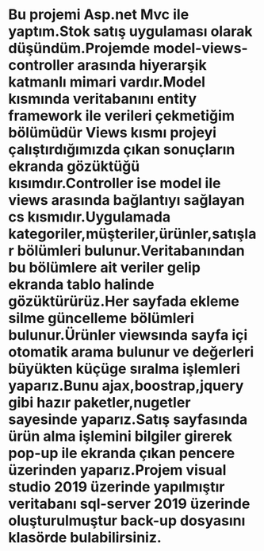 # Bu projemi Asp.net Mvc ile yaptım.Stok satış uygulaması olarak düşündüm.Projemde model-views-controller arasında hiyerarşik katmanlı mimari vardır.Model kısmında veritabanını entity framework  ile verileri çekmetiğim bölümüdür Views kısmı projeyi çalıştırdığımızda çıkan sonuçların ekranda gözüktüğü kısımdır.Controller ise model ile views arasında bağlantıyı sağlayan cs kısmıdır.Uygulamada kategoriler,müşteriler,ürünler,satışlar bölümleri bulunur.Veritabanından bu bölümlere ait veriler gelip ekranda tablo halinde gözüktürürüz.Her sayfada ekleme silme güncelleme bölümleri bulunur.Ürünler viewsında sayfa içi otomatik arama bulunur ve değerleri büyükten küçüge sıralma işlemleri yaparız.Bunu ajax,boostrap,jquery gibi hazır paketler,nugetler sayesinde yaparız.Satış sayfasında ürün alma işlemini bilgiler girerek pop-up ile ekranda çıkan pencere üzerinden yaparız.Projem visual studio 2019 üzerinde yapılmıştır veritabanı sql-server 2019 üzerinde oluşturulmuştur back-up dosyasını klasörde bulabilirsiniz.
 
